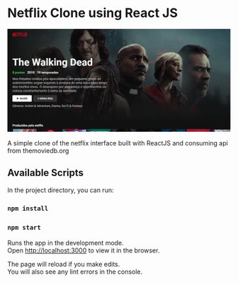 # Netflix Clone using React JS

<img src="src\images\screenshot-netflix-clone.png">

A simple clone of the netflix interface built with ReactJS and consuming api from themoviedb.org

## Available Scripts

In the project directory, you can run:


### `npm install`
### `npm start`

Runs the app in the development mode.\
Open [http://localhost:3000](http://localhost:3000) to view it in the browser.

The page will reload if you make edits.\
You will also see any lint errors in the console.

